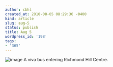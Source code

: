 ```yaml
---
author: cbhl
created_at: 2010-08-05 08:29:36 -0400
kind: article
slug: aug-5
status: publish
title: Aug 5
wordpress_id: '198'
tags:
- '365'
---
```


![image](http://images.azuresky.ca/blog/wp-content/uploads/2010/08/wpid-IMG_20100805_082759.jpg)
A viva bus entering Richmond Hill Centre.

